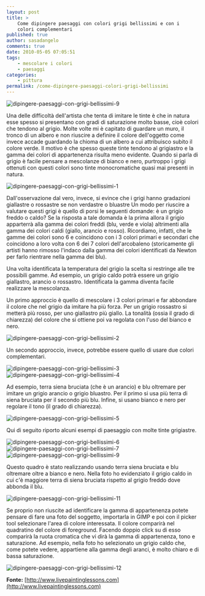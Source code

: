 ```yaml
---
layout: post
title: >
    Come dipingere paesaggi con colori grigi bellissimi e con i
    colori complementari
published: true
author: sasadangelo
comments: true
date: 2010-05-05 07:05:51
tags:
    - mescolare i colori
    - paesaggi
categories:
    - pittura
permalink: /come-dipingere-paesaggi-colori-grigi-bellissimi
---
```


![](https://www.disegnoepittura.it/wp-content/uploads/dipingere-paesaggi-con-grigi-bellissimi-9.jpg "dipingere-paesaggi-con-grigi-bellissimi-9")

Una delle difficoltà dell'artista che tenta di imitare le tinte è che in natura esse spesso si presentano con gradi di saturazione molto basse, cioè colori che tendono al grigio. Molte volte mi è capitato di guardare un muro, il tronco di un albero e non riuscire a definire il colore dell'oggetto come invece accade guardando la chioma di un albero a cui attribuisco subito il colore verde. Il motivo è che spesso queste tinte tendono al grigiastro e la gamma dei colori di appartenenza risulta meno evidente. Quando si parla di grigio è facile pensare a mescolanze di bianco e nero, purtroppo i grigi ottenuti con questi colori sono tinte monocromatiche quasi mai presenti in natura.

![](https://www.disegnoepittura.it/wp-content/uploads/dipingere-paesaggi-con-grigi-bellissimi-1.jpg "dipingere-paesaggi-con-grigi-bellissimi-1")

Dall'osservazione dal vero, invece, si evince che i grigi hanno gradazioni giallastre o rossastre se non verdastre o bluastre Un modo per riuscire a valutare questi grigi è quello di porsi le seguenti domande: è un grigio freddo o caldo? Se la risposta a tale domanda è la prima allora il grigio apparterrà alla gamma dei colori freddi (blu, verde e viola) altrimenti alla gamma dei colori caldi (giallo, arancio e rosso). Ricordiamo, infatti, che le gamme dei colori sono 6 e coincidono con i 3 colori primari e secondari che coincidono a loro volta con 6 dei 7 colori dell'arcobaleno (storicamente gli artisti hanno rimosso l'indaco dalla gamma dei colori identificati da Newton per farlo rientrare nella gamma dei blu).

Una volta identificata la temperatura del grigio la scelta si restringe alle tre possibili gamme. Ad esempio, un grigio caldo potrà essere un grigio giallastro, arancio o rossastro. Identificata la gamma diventa facile realizzare la mescolanza.

Un primo approccio è quello di mescolare i 3 colori primari e far abbondare il colore che nel grigio da imitare ha più forza. Per un grigio rossastro si metterà più rosso, per uno giallastro più giallo. La tonalità (ossia il grado di chiarezza) del colore che si ottiene poi va regolata con l'uso del bianco e nero.

![](https://www.disegnoepittura.it/wp-content/uploads/dipingere-paesaggi-con-grigi-bellissimi-2.jpg "dipingere-paesaggi-con-grigi-bellissimi-2")

Un secondo approccio, invece, potrebbe essere quello di usare due colori complementari.

![](https://www.disegnoepittura.it/wp-content/uploads/dipingere-paesaggi-con-grigi-bellissimi-3.jpg "dipingere-paesaggi-con-grigi-bellissimi-3")![](https://www.disegnoepittura.it/wp-content/uploads/dipingere-paesaggi-con-grigi-bellissimi-4.jpg "dipingere-paesaggi-con-grigi-bellissimi-4")

Ad esempio, terra siena bruciata (che è un arancio) e blu oltremare per imitare un grigio arancio o grigio bluastro. Per il primo si usa più terra di siena bruciata per il secondo più blu. Infine, si usano bianco e nero per regolare il tono (il grado di chiarezza).

![](https://www.disegnoepittura.it/wp-content/uploads/dipingere-paesaggi-con-grigi-bellissimi-5.jpg "dipingere-paesaggi-con-grigi-bellissimi-5")

Qui di seguito riporto alcuni esempi di paesaggio con molte tinte grigiastre.

![](https://www.disegnoepittura.it/wp-content/uploads/dipingere-paesaggi-con-grigi-bellissimi-6.jpg "dipingere-paesaggi-con-grigi-bellissimi-6") ![](https://www.disegnoepittura.it/wp-content/uploads/dipingere-paesaggi-con-grigi-bellissimi-7.jpg "dipingere-paesaggi-con-grigi-bellissimi-7") ![](https://www.disegnoepittura.it/wp-content/uploads/dipingere-paesaggi-con-grigi-bellissimi-9.jpg "dipingere-paesaggi-con-grigi-bellissimi-9")

Questo quadro è stato realizzando usando terra siena bruciata e blu oltremare oltre a bianco e nero. Nella foto ho evidenziato il grigio caldo in cui c'è maggiore terra di siena bruciata rispetto al grigio freddo dove abbonda il blu.

![](https://www.disegnoepittura.it/wp-content/uploads/dipingere-paesaggi-con-grigi-bellissimi-11.jpg "dipingere-paesaggi-con-grigi-bellissimi-11")

Se proprio non riuscite ad identificare la gamma di appartenenza potete pensare di fare una foto del soggetto, importarla in GIMP e poi con il picker tool selezionare l'area di colore interessata. Il colore comparirà nel quadratino del colore di foreground. Facendo doppio click su di esso comparirà la ruota cromatica che vi dirà la gamma di appartenenza, tono e saturazione. Ad esempio, nella foto ho selezionato un grigio caldo che, come potete vedere, appartiene alla gamma degli aranci, è molto chiaro e di bassa saturazione.

![](https://www.disegnoepittura.it/wp-content/uploads/dipingere-paesaggi-con-grigi-bellissimi-12.jpg "dipingere-paesaggi-con-grigi-bellissimi-12")

**Fonte:** [http://www.livepaintinglessons.com](http://www.livepaintinglessons.com)
